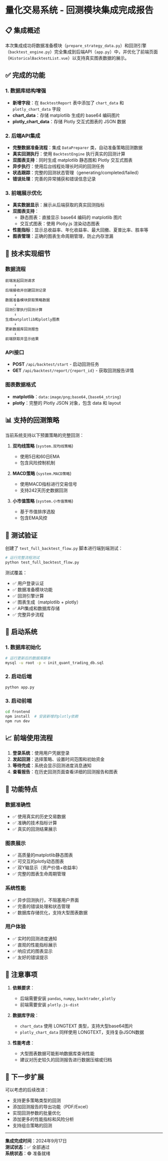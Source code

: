 # 量化交易系统 - 回测模块集成完成报告

## 📋 集成概述

本次集成成功将数据准备模块（`prepare_strategy_data.py`）和回测引擎（`backtest_engine.py`）完全集成到后端API（`app.py`）中，并优化了前端页面（`HistoricalBacktestList.vue`）以支持真实图表数据的展示。

## ✅ 完成的功能

### 1. 数据库结构增强
- **新增字段**：在 `BacktestReport` 表中添加了 `chart_data` 和 `plotly_chart_data` 字段
- **chart_data**：存储 matplotlib 生成的 base64 编码图片
- **plotly_chart_data**：存储 Plotly 交互式图表的 JSON 数据

### 2. 后端API集成
- **完整数据准备流程**：集成 `DataPreparer` 类，自动准备策略回测数据
- **真实回测执行**：使用 `BacktestEngine` 执行真实的回测计算
- **双图表支持**：同时生成 matplotlib 静态图和 Plotly 交互式图表
- **异步执行**：使用后台线程处理长时间的回测任务
- **状态跟踪**：完整的回测状态管理（generating/completed/failed）
- **错误处理**：完善的异常捕获和错误信息记录

### 3. 前端展示优化
- **真实数据显示**：展示从后端获取的真实回测指标
- **双图表支持**：
  - 静态图表：直接显示 base64 编码的 matplotlib 图片
  - 交互式图表：使用 Plotly.js 渲染动态图表
- **性能指标**：显示总收益率、年化收益率、最大回撤、夏普比率、胜率等
- **图表管理**：正确的图表生命周期管理，防止内存泄漏

## 🔧 技术实现细节

### 数据流程
```
前端发起回测请求
    ↓
后端接收并创建回测记录
    ↓
数据准备模块获取策略数据
    ↓
回测引擎执行回测计算
    ↓
生成matplotlib和plotly图表
    ↓
更新数据库回测报告
    ↓
前端获取并显示结果
```

### API接口
- **POST** `/api/backtest/start` - 启动回测任务
- **GET** `/api/backtest/report/{report_id}` - 获取回测报告详情

### 图表数据格式
- **matplotlib**：`data:image/png;base64,{base64_string}`
- **plotly**：完整的 Plotly JSON 对象，包含 data 和 layout

## 📊 支持的回测策略

当前系统支持以下预置策略的完整回测：

1. **双均线策略** (`system.双均线策略`)
   - 使用5日和60日EMA
   - 包含风险控制机制
   
2. **MACD策略** (`system.MACD策略`)
   - 使用MACD指标进行交易信号
   - 支持242天历史数据回测
   
3. **小市值策略** (`system.小市值策略`)
   - 基于市值排序选股
   - 包含EMA风控

## 🧪 测试验证

创建了 `test_full_backtest_flow.py` 脚本进行端到端测试：

```bash
# 运行完整流程测试
python test_full_backtest_flow.py
```

测试覆盖：
- ✅ 用户登录认证
- ✅ 数据准备模块功能
- ✅ 回测引擎计算
- ✅ 图表生成（matplotlib + plotly）
- ✅ API集成和数据库存储
- ✅ 完整异步流程

## 🚀 启动系统

### 1. 数据库初始化
```bash
# 运行更新后的数据库脚本
mysql -u root -p < init_quant_trading_db.sql
```

### 2. 启动后端
```bash
python app.py
```

### 3. 启动前端
```bash
cd frontend
npm install  # 安装新增的plotly依赖
npm run dev
```

## 📈 前端使用流程

1. **登录系统**：使用用户凭据登录
2. **发起回测**：选择策略、设置时间范围和初始资金
3. **等待完成**：系统会显示回测进度消息通知
4. **查看报告**：在历史回测页面查看详细的回测报告和图表

## 🔮 功能特点

### 数据准确性
- ✅ 使用真实的历史交易数据
- ✅ 准确的技术指标计算
- ✅ 真实的回测结果展示

### 图表展示
- ✅ 高质量的matplotlib静态图表
- ✅ 可交互的plotly动态图表
- ✅ 双Y轴显示（资产价值+收益率）
- ✅ 完整的图表生命周期管理

### 系统性能
- ✅ 异步回测执行，不阻塞用户界面
- ✅ 完善的错误处理和状态管理
- ✅ 数据库存储优化，支持大型图表数据

### 用户体验
- ✅ 实时的回测进度通知
- ✅ 直观的性能指标展示
- ✅ 响应式的图表显示
- ✅ 友好的错误提示

## 📝 注意事项

1. **依赖要求**：
   - 后端需要安装 `pandas`, `numpy`, `backtrader`, `plotly`
   - 前端需要安装 `plotly.js-dist`

2. **数据库字段**：
   - `chart_data` 使用 LONGTEXT 类型，支持大型base64图片
   - `plotly_chart_data` 同样使用 LONGTEXT，支持复杂JSON数据

3. **性能考虑**：
   - 大型图表数据可能影响数据库查询性能
   - 建议对历史较久的回测报告进行数据压缩或归档

## 🎯 下一步扩展

可以考虑的后续改进：
- 支持更多策略类型的回测
- 添加回测报告的导出功能（PDF/Excel）
- 实现回测参数的批量优化
- 添加更多的性能指标和风险分析
- 支持组合策略的回测

---

**集成完成时间**：2024年9月17日  
**测试状态**：✅ 全部通过  
**系统状态**：🟢 准备就绪